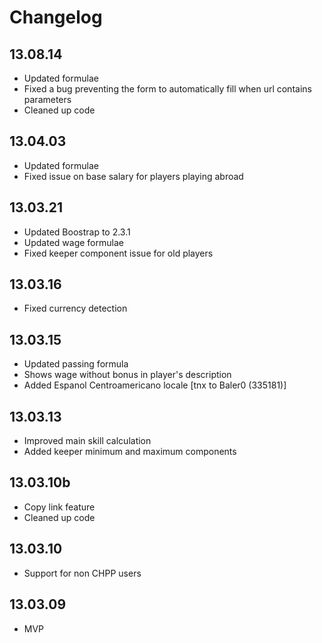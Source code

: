 Changelog
=========

13.08.14
--------
* Updated formulae
* Fixed a bug preventing the form to automatically fill when url contains parameters
* Cleaned up code

13.04.03
--------
* Updated formulae
* Fixed issue on base salary for players playing abroad

13.03.21
--------
* Updated Boostrap to 2.3.1
* Updated wage formulae
* Fixed keeper component issue for old players

13.03.16
--------
* Fixed currency detection

13.03.15
--------
* Updated passing formula
* Shows wage without bonus in player's description
* Added Espanol Centroamericano locale [tnx to Baler0 (335181)]

13.03.13
--------
* Improved main skill calculation
* Added keeper minimum and maximum components

13.03.10b
---------
* Copy link feature
* Cleaned up code

13.03.10
--------
* Support for non CHPP users

13.03.09
--------
* MVP